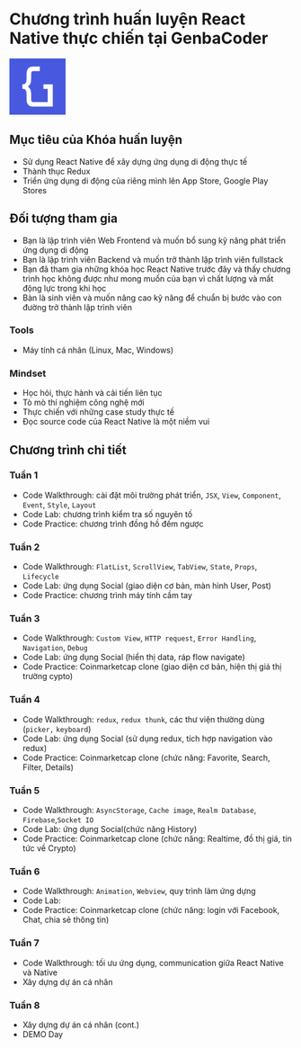 # Chương trình huấn luyện React Native thực chiến tại GenbaCoder

<img src="./logo.png" width="100px"/>

## Mục tiêu của Khóa huấn luyện
- Sử dụng React Native để xây dựng ứng dụng di động thực tế
- Thành thục Redux
- Triển ứng dụng di động của riêng mình lên App Store, Google Play Stores

## Đối tượng tham gia
- Bạn là lập trình viên Web Frontend và muốn bổ sung kỹ năng phát triển ứng dụng di động 
- Bạn là lập trình viên Backend và muốn trở thành lập trình viên fullstack
- Bạn đã tham gia những khóa học React Native trước đây và thấy chương trình học không được như mong muốn của bạn vì chất lượng và mất động lực trong khi học
- Bàn là sinh viên và muốn nâng cao kỹ năng để chuẩn bị bước vào con đường trở thành lập trình viên

### Tools
- Máy tính cá nhân (Linux, Mac, Windows)

### Mindset
- Học hỏi, thực hành và cải tiến liên tục
- Tò mò thí nghiệm công nghệ mới
- Thực chiến với những case study thực tế
- Đọc source code của React Native là một niềm vui

## Chương trình chi tiết

### Tuần 1
- Code Walkthrough: cài đặt môi trường phát triển, `JSX`, `View`, `Component`, `Event`, `Style`, `Layout`
- Code Lab: chương trình kiểm tra số nguyên tố
- Code Practice: chương trình đồng hồ đếm ngược

### Tuần 2
- Code Walkthrough: `FlatList`, `ScrollView`, `TabView`, `State`, `Props`, `Lifecycle`
- Code Lab: ứng dụng Social (giao diện cơ bản, màn hình User, Post)
- Code Practice: chương trình máy tính cầm tay

### Tuần 3
- Code Walkthrough: `Custom View`, `HTTP request`, `Error Handling`, `Navigation`, `Debug`
- Code Lab: ứng dụng Social (hiển thị data, ráp flow navigate)
- Code Practice: Coinmarketcap clone (giao diện cơ bản, hiện thị giá thị trường cypto)

### Tuần 4
- Code Walkthrough: `redux`, `redux thunk`, các thư viện thường dùng (`picker,` `keyboard`)
- Code Lab: ứng dụng Social (sử dụng redux, tích hợp navigation vào redux)
- Code Practice: Coinmarketcap clone (chức năng: Favorite, Search, Filter, Details)

### Tuần 5
- Code Walkthrough: `AsyncStorage`, `Cache image`, `Realm Database`, `Firebase`,`Socket IO`
- Code Lab: ứng dụng Social(chức năng History)
- Code Practice: Coinmarketcap clone (chức năng: Realtime, đồ thị giá, tin tức về Crypto)

### Tuần 6
- Code Walkthrough: `Animation`, `Webview`, quy trình làm ứng dựng
- Code Lab:
- Code Practice: Coinmarketcap clone (chức năng: login với Facebook, Chat, chia sẻ thông tin)

### Tuần 7
- Code Walkthrough: tối ưu ứng dụng, communication giữa React Native và Native
- Xây dựng dự án cá nhân
### Tuần 8
- Xây dựng dự án cá nhân (cont.)
- DEMO Day
